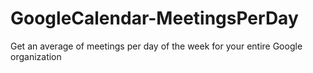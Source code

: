 # GoogleCalendar-MeetingsPerDay
Get an average of meetings per day of the week for your entire Google organization
